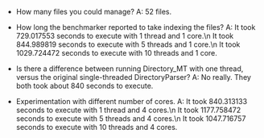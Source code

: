 - How many files you could manage?
  A: 52 files.

- How long the benchmarker reported to take indexing the files?
  A: It took 729.017553 seconds to execute with 1 thread and 1 core.\n
     It took 844.989819 seconds to execute with 5 threads and 1 core.\n
     It took 1029.724472 seconds to execute with 10 threads and 1 core.

- Is there a difference between running Directory_MT with one thread, versus the original single-threaded DirectoryParser?
  A: No really. They both took about 840 seconds to execute.

- Experimentation with different number of cores.
   A: It took 840.313133 seconds to execute with 1 thread and 4 cores.\n
      It took 1177.758472 seconds to execute with 5 threads and 4 cores.\n
      It took 1047.716757 seconds to execute with 10 threads and 4 cores.